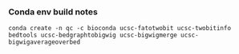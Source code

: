 ### Conda env build notes

`conda create -n qc -c bioconda ucsc-fatotwobit ucsc-twobitinfo bedtools ucsc-bedgraphtobigwig ucsc-bigwigmerge ucsc-bigwigaverageoverbed`  
